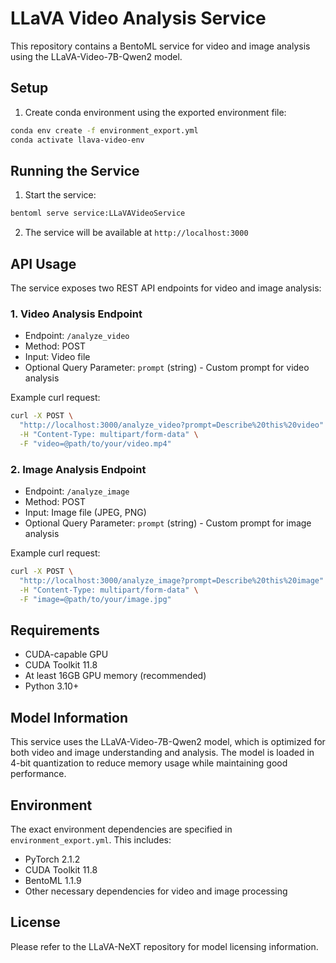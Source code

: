 # LLaVA Video Analysis Service

This repository contains a BentoML service for video and image analysis using the LLaVA-Video-7B-Qwen2 model.

## Setup

1. Create conda environment using the exported environment file:
```bash
conda env create -f environment_export.yml
conda activate llava-video-env
```

## Running the Service

1. Start the service:
```bash
bentoml serve service:LLaVAVideoService
```

2. The service will be available at `http://localhost:3000`

## API Usage

The service exposes two REST API endpoints for video and image analysis:

### 1. Video Analysis Endpoint

- Endpoint: `/analyze_video`
- Method: POST
- Input: Video file
- Optional Query Parameter: `prompt` (string) - Custom prompt for video analysis

Example curl request:
```bash
curl -X POST \
  "http://localhost:3000/analyze_video?prompt=Describe%20this%20video" \
  -H "Content-Type: multipart/form-data" \
  -F "video=@path/to/your/video.mp4"
```

### 2. Image Analysis Endpoint

- Endpoint: `/analyze_image`
- Method: POST
- Input: Image file (JPEG, PNG)
- Optional Query Parameter: `prompt` (string) - Custom prompt for image analysis

Example curl request:
```bash
curl -X POST \
  "http://localhost:3000/analyze_image?prompt=Describe%20this%20image" \
  -H "Content-Type: multipart/form-data" \
  -F "image=@path/to/your/image.jpg"
```

## Requirements

- CUDA-capable GPU
- CUDA Toolkit 11.8
- At least 16GB GPU memory (recommended)
- Python 3.10+

## Model Information

This service uses the LLaVA-Video-7B-Qwen2 model, which is optimized for both video and image understanding and analysis. The model is loaded in 4-bit quantization to reduce memory usage while maintaining good performance.

## Environment

The exact environment dependencies are specified in `environment_export.yml`. This includes:
- PyTorch 2.1.2
- CUDA Toolkit 11.8
- BentoML 1.1.9
- Other necessary dependencies for video and image processing

## License

Please refer to the LLaVA-NeXT repository for model licensing information.
